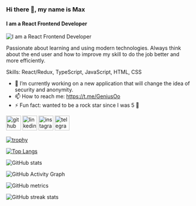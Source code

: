### Hi there 👋, my name is Max
#### I am a React Frontend Developer
![I am a React Frontend Developer](https://hdwpro.com/wp-content/uploads/2017/02/Super-Work-Wallpaper.jpg)

Passionate about learning and using modern technologies. Always think about the end user and how to improve my skill to do the job better and more efficiently.

Skills: React/Redux, TypeScript, JavaScript, HTML, CSS

- 🔭 I’m currently working on a new application that will change the idea of ​​security and anonymity. 
- 📫 How to reach me: https://t.me/GeniusOo 
- ⚡ Fun fact: wanted to be a rock star since I was 5 🎸 


[<img src='https://cdn.jsdelivr.net/npm/simple-icons@3.0.1/icons/github.svg' alt='github' height='40'>](https://github.com/Genimax)  [<img src='https://cdn.jsdelivr.net/npm/simple-icons@3.0.1/icons/linkedin.svg' alt='linkedin' height='40'>](https://www.linkedin.com/in/https://www.linkedin.com/in/max-kolosov-951b0122b//)  [<img src='https://cdn.jsdelivr.net/npm/simple-icons@3.0.1/icons/instagram.svg' alt='instagram' height='40'>](https://www.instagram.com/https://www.instagram.com/imxustle//)  [<img src='https://cdn.jsdelivr.net/npm/simple-icons@3.0.1/icons/telegram.svg' alt='telegram' height='40'>](https://t.me/GeniusOo)  

[![trophy](https://github-profile-trophy.vercel.app/?username=Genimax)](https://github.com/ryo-ma/github-profile-trophy)

[![Top Langs](https://github-readme-stats.vercel.app/api/top-langs/?username=Genimax)](https://github.com/anuraghazra/github-readme-stats)

![GitHub stats](https://github-readme-stats.vercel.app/api?username=Genimax&show_icons=true)  

![GitHub Activity Graph](https://activity-graph.herokuapp.com/graph?username=Genimax)  

![GitHub metrics](https://metrics.lecoq.io/Genimax)  

![GitHub streak stats](https://streak-stats.demolab.com/?user=Genimax)  

